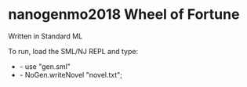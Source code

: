# nanogenmo2018 Wheel of Fortune

Written in Standard ML

To run, load the SML/NJ REPL and type:
* \- use "gen.sml"
* \- NoGen.writeNovel "novel.txt";

